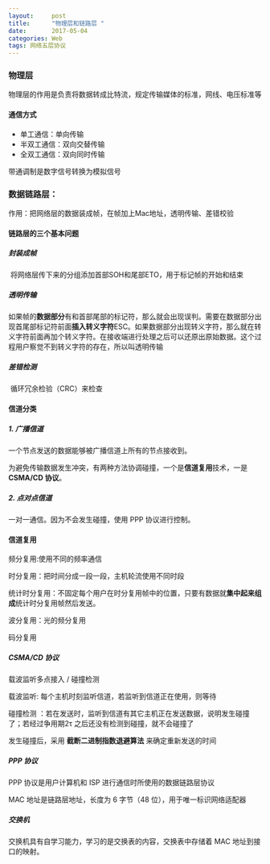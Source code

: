 ```yaml
---
layout:     post
title:      "物理层和链路层 "
date:       2017-05-04 
categories: Web
tags: 网络五层协议 
---
```


### 物理层

物理层的作用是负责将数据转成比特流，规定传输媒体的标准，网线、电压标准等

#### 通信方式

- 单工通信：单向传输
- 半双工通信：双向交替传输
- 全双工通信：双向同时传输


带通调制是数字信号转换为模拟信号







### 数据链路层：

作用：把网络层的数据装成帧，在帧加上Mac地址，透明传输、差错校验

#### 链路层的三个基本问题

##### 封装成帧

​       将网络层传下来的分组添加首部SOH和尾部ETO，用于标记帧的开始和结束

##### 透明传输

​        如果帧的**数据部分**有和首部尾部的标记符，那么就会出现误判。需要在数据部分出现首尾部标记符前面**插入转义字符**ESC。如果数据部分出现转义字符，那么就在转义字符前面再加个转义字符。在接收端进行处理之后可以还原出原始数据。这个过程用户察觉不到转义字符的存在，所以叫透明传输

##### 差错检测

​        循环冗余检验（CRC）来检查

#### 信道分类

##### 1. 广播信道

一个节点发送的数据能够被广播信道上所有的节点接收到。

为避免传输数据发生冲突，有两种方法协调碰撞，一个是**信道复用**技术，一是**CSMA/CD 协议**。

##### 2. 点对点信道

一对一通信。因为不会发生碰撞，使用 PPP 协议进行控制。

#### 信道复用

频分复用:使用不同的频率通信

时分复用：把时间分成一段一段，主机轮流使用不同时段

统计时分复用：不固定每个用户在时分复用帧中的位置，只要有数据就**集中起来组成**统计时分复用帧然后发送。

波分复用：光的频分复用

码分复用

##### CSMA/CD 协议

载波监听多点接入 / 碰撞检测

载波监听: 每个主机时刻监听信道，若监听到信道正在使用，则等待

碰撞检测 ：若在发送时，监听到信道有其它主机正在发送数据，说明发生碰撞了；若经过争用期2τ 之后还没有检测到碰撞，就不会碰撞了

发生碰撞后，采用 **截断二进制指数退避算法** 来确定重新发送的时间

##### PPP 协议

PPP 协议是用户计算机和 ISP 进行通信时所使用的数据链路层协议

MAC 地址是链路层地址，长度为 6 字节（48 位），用于唯一标识网络适配器

##### 交换机

交换机具有自学习能力，学习的是交换表的内容，交换表中存储着 MAC 地址到接口的映射。